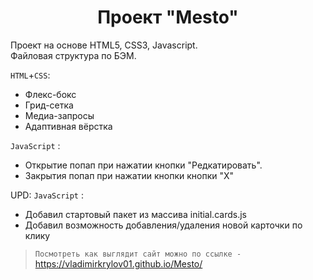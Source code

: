 <h1 align="center">Проект "Mesto"</h1>

Проект на основе HTML5, CSS3, Javascript.  
Файловая структура по БЭМ.

`HTML`+`CSS`:
* Флекс-бокс
* Грид-сетка
* Медиа-запросы
* Адаптивная вёрстка


`JavaScript` :
* Открытие попап при нажатии кнопки "Редкатировать".
* Закрытия попап при нажатии кнопки кнопки "X"

UPD:
`JavaScript` :
* Добавил стартовый пакет из массива initial.cards.js
* Добавил возможность добавления/удаления новой карточки по клику

> `Посмотреть как выглядит сайт можно по ссылке -` https://vladimirkrylov01.github.io/Mesto/
> 